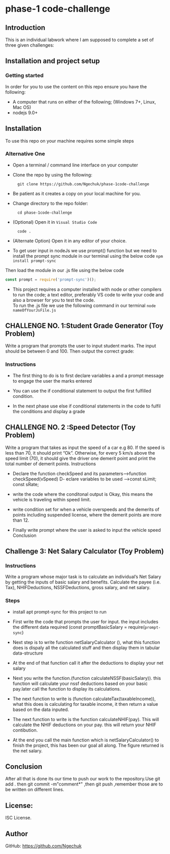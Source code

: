# phase-1 code-challenge

## Introduction
This is an individual labwork where I am supposed to complete a set of three given challenges:

## Installation and project setup
### Getting started
In order for you to use the content on this repo ensure you have the following:

- A computer that runs on either of the following; (Windows 7+, Linux, Mac OS)
- nodejs 9.0+
## Installation

To use this repo on your machine requires some simple steps

### Alternative One

- Open a terminal / command line interface on your computer
- Clone the repo by using the following:

        git clone https://github.com/Ngechuk/phase-1code-challenge

- Be patient as it creates a copy on your local machine for you.
- Change directory to the repo folder:

        cd phase-1code-challenge

- (Optional) Open it in ``Visual Studio Code``

        code .

- (Alternate Option) Open it in any editor of your choice.

-  To get user input in nodeJs we use prompt() function
 but we need to install the prompt sync module in our terminal using the below code
  `npm install prompt-sync`

  Then load the module in our .js file using the below code

  ```js
  const prompt = require('prompt-sync')();
  ```
- This project requires a computer installed with node or other compilers to run the code; a text editor, preferably VS code to write your code and also a browser for you to test the code.  
To run the .js file we use the following command in our terminal
    `node nameOfYourJsFile.js`



##  CHALLENGE NO. 1:Student Grade Generator (Toy Problem)

Write a program that prompts the user to input student marks. The input should be between 0 and 100. Then output the correct grade: 
### Instructions

- The first thing to do is to first declare variables a and a prompt message to engage the user
   the marks entered

- You can use the if conditional statement to output the first fulfilled condition.

- In the next phase use else if conditional statements in the code to fulfil the conditions and display a grade


## CHALLENGE NO. 2 :Speed Detector (Toy Problem)


Write a program that takes as input the speed of a car e.g 80. If the speed is less than 70, it should print “Ok”.
Otherwise, for every 5 km/s above the speed limit (70), it should give the driver one demerit point and print the total number of demerit points.
Instructions

- Declare the function checkSpeed and its parameters-->function checkSpeed(vSpeed)
D- eclare variables to be used -->const sLimit; const sRate;

- write the code where the conditonal output is Okay, this means the vehicle is traveling within speed limit.

- write condition set for when a vehicle overspeeds and the demerits of points including suspended license, where the demerit points are more than 12.

- Finally write prompt where the user is asked to input the vehicle speed
Conclusion 

## Challenge 3: Net Salary Calculator (Toy Problem)

 ### Instructions

Write a program whose major task is to calculate an individual’s Net Salary by getting the inputs of basic salary and benefits. Calculate the payee (i.e. Tax), NHIFDeductions, NSSFDeductions, gross salary, and net salary. 
            
### Steps

- install apt prompt-sync for this project to run

- First write the code that prompts the user for input. the input includes the different data required (const promptBasicSalary = require(`prompt-sync`)
- Next step is to write function netSalaryCalculator (), what this function does is dispaly all the calculated stuff and then display them in tabular         data-structure
- At the end of that function call it after the deductions to display your net salary
- Next you write the function.(function calculateNSSF(basicSalary)). this function will calculate your nssf deductions based on your basic pay.later call  the function to display its calculations.
- The next function to write is (function calculateTax(taxableIncome)), what this does is calculating for taxable income, it then return a value based on the data inputed.

- The next function to write is the function calculateNHIF(pay). This will calculate the NHIF deductions on your pay. this will return your NHIF contibution.
- At the end you call the main function which is netSalaryCalculator() to finish the project, this has been our goal all along. The figure returned is the net salary.
## Conclusion
 After all that is done its our time to push our work to the repository.Use git add . then git commit -m"comment*" ,then git push  ,remember those are to be written on different lines.       




## License: 

ISC License.

## Author

GitHub: https://github.com/Ngechuk
